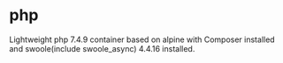 # php
Lightweight php 7.4.9 container based on alpine with Composer installed and swoole(include swoole_async) 4.4.16 installed.

